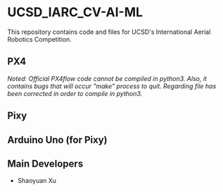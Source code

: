 # UCSD_IARC_CV-AI-ML  
This repository contains code and files for UCSD's International Aerial Robotics Competition.  
## PX4  
*Noted: Official PX4flow code cannot be compiled in python3. Also, it contains bugs that will occur "make" process to quit. Regarding file has been corrected in order to compile in python3.*  
## Pixy  
## Arduino Uno (for Pixy)  
## Main Developers
* Shaoyuan Xu
